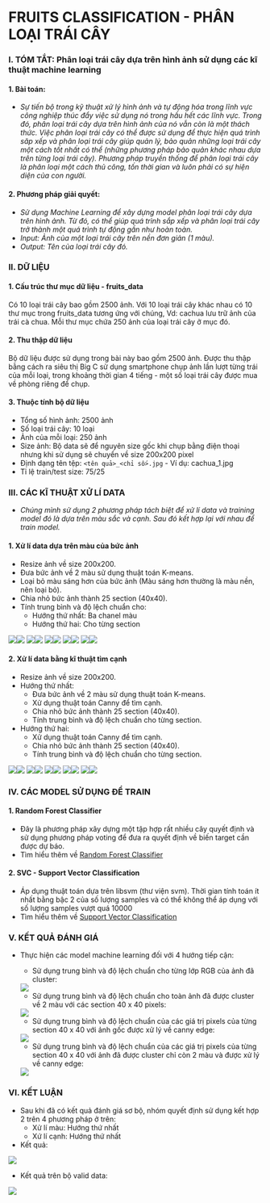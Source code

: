 # FRUITS CLASSIFICATION - PHÂN LOẠI TRÁI CÂY
### I. TÓM TẮT: Phân loại trái cây dựa trên hình ảnh sử dụng các kĩ thuật machine learning
#### 1. Bài toán: 
- *Sự tiến bộ trong kỹ thuật xử lý hình ảnh và tự động hóa trong lĩnh vực công nghiệp thúc đẩy việc sử dụng nó trong hầu hết các lĩnh vực. Trong đó, phân loại trái cây dựa trên hình ảnh của nó vẫn còn là một thách thức. Việc phân loại trái cây có thể được sử dụng để thực hiện quá trình săp xếp và phân loại trái cây giúp quản lý, bảo quản những loại trái cây một cách tốt nhất có thể (những phương pháp bảo quản khác nhau dựa trên từng loại trái cây). Phương pháp truyền thống để phân loại trái cây là phân loại một cách thủ công, tốn thời gian và luôn phải có sự hiện diện của con người.*
#### 2. Phương pháp giải quyết: 
- *Sử dụng Machine Learning để xây dựng model phân loại trái cây dựa trên hình ảnh. Từ đó, có thể giúp quá trình sắp xếp và phân loại trái cây trở thành một quá trình tự động gần như hoàn toàn.*
- *Input: Ảnh của một loại trái cây trên nền đơn giản (1 màu).*
- *Output: Tên của loại trái cây đó.*
### II. DỮ LIỆU
#### 1. Cấu trúc thư mục dữ liệu - fruits_data
Có 10 loại trái cây bao gồm 2500 ảnh. Với 10 loại trái cây khác nhau có 10 thư mục trong fruits_data tương ứng với chúng, Vd: cachua lưu trữ ảnh của trái cà chua. Mỗi thư mục chứa 250 ảnh của loại trái cây ở mục đó.
#### 2. Thu thập dữ liệu
Bộ dữ liệu được sử dụng trong bài này bao gồm 2500 ảnh. Được thu thập bằng cách ra siêu thị Big C sử dụng smartphone chụp ảnh lần lượt từng trái của mỗi loại, trong khoảng thời gian 4 tiếng - một số loại trái cây được mua về phòng riêng để chụp.
#### 3. Thuộc tính bộ dữ liệu
- Tổng số hình ảnh: 2500 ảnh
- Số loại trái cây: 10 loại
- Ảnh của mỗi loại: 250 ảnh
- Size ảnh: Bộ data sẽ để nguyên size gốc khi chụp bằng điện thoại nhưng khi sử dụng sẽ chuyển về size 200x200 pixel
- Định dạng tên tệp: `<tên quả>_<chỉ số>.jpg` - Ví dụ: cachua_1.jpg
- Tỉ lệ train/test size: 75/25
### III. CÁC KĨ THUẬT XỬ LÍ DATA
- *Chúng mình sử dụng 2 phương pháp tách biệt để xử lí data và training model đó là dựa trên màu sắc và cạnh. Sau đó kết hợp lại với nhau để train model.*
#### 1. Xử lí data dựa trên màu của bức ảnh
- Resize ảnh về size 200x200.
- Đưa bức ảnh về 2 màu sử dụng thuật toán K-means.
- Loại bỏ màu sáng hơn của bức ảnh (Màu sáng hơn thường là màu nền, nên loại bỏ).
- Chia nhỏ bức ảnh thành 25 section (40x40).
- Tính trung bình và độ lệch chuẩn cho:
    - Hướng thứ nhất: Ba chanel màu
    - Hướng thứ hai: Cho từng section 

<img src="https://i.imgur.com/iKcdC3k.png"><img src="https://i.imgur.com/UaKw9ZY.png">
<img src="https://i.imgur.com/jPHzXXh.png"><img src="https://i.imgur.com/QXKUhEC.png">
<img src="https://i.imgur.com/UM2I7CV.png"><img src="https://i.imgur.com/GtArom6.png">
<img src="https://i.imgur.com/iEf8cjY.png"><img src="https://i.imgur.com/nHLbRJV.png">
<img src="https://i.imgur.com/sRVs5Mi.png"><img src="https://i.imgur.com/1GQlA2j.png">

#### 2. Xử lí data bằng kĩ thuật tìm cạnh
- Resize ảnh về size 200x200.
- Hướng thứ nhất: 
  - Đưa bức ảnh về 2 màu sử dụng thuật toán K-means.
  - Xử dụng thuật toán Canny để tìm cạnh.
  - Chia nhỏ bức ảnh thành 25 section (40x40).
  - Tính trung bình và độ lệch chuẩn cho từng section.
- Hướng thứ hai:
  - Xử dụng thuật toán Canny để tìm cạnh.
  - Chia nhỏ bức ảnh thành 25 section (40x40).
  - Tính trung bình và độ lệch chuẩn cho từng section.
 
<img src="https://i.imgur.com/xwPDg30.png"><img src="https://i.imgur.com/n2nfmmd.png">
<img src="https://i.imgur.com/EpTKWqe.png"><img src="https://i.imgur.com/B2Dg2Tm.png">
<img src="https://i.imgur.com/XQMM0Qr.png"><img src="https://i.imgur.com/KooV5nv.png">
<img src="https://i.imgur.com/ghea90W.png"><img src="https://i.imgur.com/li8OxGy.png">
<img src="https://i.imgur.com/usETDBE.png"><img src="https://i.imgur.com/HD0iNku.png">

### IV. CÁC MODEL SỬ DỤNG ĐỂ TRAIN 
#### 1. Random Forest Classifier
- Đây là phương pháp xây dựng một tập hợp rất nhiều cây quyết định và sử dụng phương pháp voting để đưa ra quyết định về biến target cần được dự báo. 
- Tìm hiểu thêm về [Random Forest Classifier](https://scikit-learn.org/stable/modules/generated/sklearn.ensemble.RandomForestClassifier.html?highlight=random%20forest#sklearn.ensemble.RandomForestClassifier)
#### 2. SVC - Support Vector Classification
- Áp dụng thuật toán dựa trên libsvm (thư viện svm). Thời gian tính toán ít nhất bằng bậc 2 của số lượng samples và có thể không thể áp dụng với số lượng samples vượt quá 10000
- Tìm hiểu thêm về [Support Vector Classification](https://scikit-learn.org/stable/modules/generated/sklearn.svm.SVC.html?highlight=svc#sklearn.svm.SVC)
### V. KẾT QUẢ ĐÁNH GIÁ
- Thực hiện các model machine learning đối với 4 hướng tiếp cận:
  - Sử dụng trung bình và độ lệch chuẩn cho từng lớp RGB của ảnh đã cluster: 
  
  <img src="https://i.imgur.com/PMEp04P.png">
  
  - Sử dụng trung bình và độ lệch chuẩn cho toàn ảnh đã được cluster về 2 màu với các section 40 x 40 pixels:
  
  <img src="https://i.imgur.com/vWKmf4j.png">
  
  - Sử dụng trung bình và độ lệch chuẩn của các giá trị pixels của từng section 40 x 40 với ảnh gốc được xử lý về canny edge:
  
  <img src="https://i.imgur.com/qKdPBTp.png">
  
  - Sử dụng trung bình và độ lệch chuẩn của các giá trị pixels của từng section 40 x 40 với ảnh đã được cluster chỉ còn 2 màu và được xử lý về canny edge:
  
  <img src="https://i.imgur.com/nyK4ES2.png">
  
### VI. KẾT LUẬN
- Sau khi đã có kết quả đánh giá sơ bộ, nhóm quyết định sử dụng kết hợp 2 trên 4 phương pháp ở trên:
    - Xử lí màu: Hướng thứ nhất
    - Xứ lí cạnh: Hướng thứ nhất 
- Kết quả:

<img src="https://i.imgur.com/mPrzEtp.png">

- Kết quả trên bộ valid data:

<img src="https://i.imgur.com/FOQ05xg.png">






